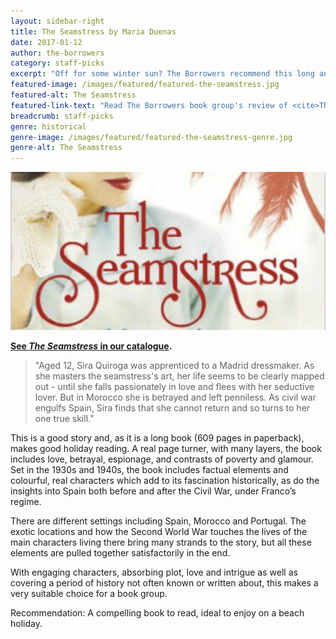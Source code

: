 ```yaml
---
layout: sidebar-right
title: The Seamstress by Maria Duenas
date: 2017-01-12
author: the-borrowers
category: staff-picks
excerpt: "Off for some winter sun? The Borrowers recommend this long and absorbing novel for the beach."
featured-image: /images/featured/featured-the-seamstress.jpg
featured-alt: The Seamstress
featured-link-text: "Read The Borrowers book group's review of <cite>The Seamstress</cite>, by Maria Duenas."
breadcrumb: staff-picks
genre: historical
genre-image: /images/featured/featured-the-seamstress-genre.jpg
genre-alt: The Seamstress
---
```


![The Seamstress](/images/featured/featured-the-seamstress.jpg)

**[See <cite>The Seamstress</cite> in our catalogue](https://suffolk.spydus.co.uk/cgi-bin/spydus.exe/ENQ/OPAC/BIBENQ?BRN=287036).**

> "Aged 12, Sira Quiroga was apprenticed to a Madrid dressmaker. As she masters the seamstress's art, her life seems to be clearly mapped out - until she falls passionately in love and flees with her seductive lover. But in Morocco she is betrayed and left penniless. As civil war engulfs Spain, Sira finds that she cannot return and so turns to her one true skill."

This is a good story and, as it is a long book (609 pages in paperback), makes good holiday reading. A real page turner, with many layers, the book includes love, betrayal, espionage, and contrasts of poverty and glamour. Set in the 1930s and 1940s, the book includes factual elements and colourful, real characters which add to its fascination historically, as do the insights into Spain both before and after the Civil War, under Franco’s regime.

There are different settings including Spain, Morocco and Portugal. The exotic locations and how the Second World War touches the lives of the main characters living there bring many strands to the story, but all these elements are pulled together satisfactorily in the end.  

With engaging characters, absorbing plot, love and intrigue as well as covering a period of history not often known or written about, this makes a very suitable choice for a book group.

Recommendation: A compelling book to read, ideal to enjoy on a beach holiday.
